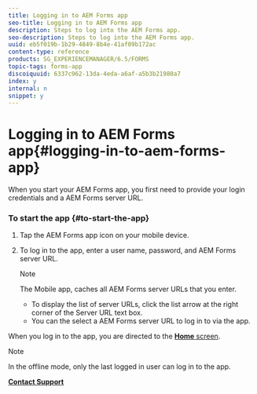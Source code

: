 ```yaml
---
title: Logging in to AEM Forms app
seo-title: Logging in to AEM Forms app
description: Steps to log into the AEM Forms app.
seo-description: Steps to log into the AEM Forms app.
uuid: eb5f019b-1b29-4849-8b4e-41af09b172ac
content-type: reference
products: SG_EXPERIENCEMANAGER/6.5/FORMS
topic-tags: forms-app
discoiquuid: 6337c962-13da-4eda-a6af-a5b3b21980a7
index: y
internal: n
snippet: y
---
```


# Logging in to AEM Forms app{#logging-in-to-aem-forms-app}

When you start your AEM Forms app, you first need to provide your login credentials and a AEM Forms server URL.

### To start the app {#to-start-the-app}

<!--
Comment Type: remark
Last Modified By:
Last Modified Date:
<p>Art Spec: If not leaving art spec, delete only the first of the 2 &lt;draft-comment&gt; elements under &lt;adobefig&gt;.</p>
-->

1. Tap the AEM Forms app icon on your mobile device.

   <!--
   Comment Type: remark
   Last Modified By: (barraud)
   Last Modified Date: 2017-11-30T06:10:04.368-0500
   <p>SP1 UPDATE</p>
   <p>Screen shot updated</p>
   -->

1. To log in to the app, enter a user name, password, and AEM Forms server URL.

   >[!NOTE]
   >
   >The Mobile app, caches all AEM Forms server URLs that you enter.
   >
   >    
   >    
   >    * To display the list of server URLs, click the list arrow at the right corner of the Server URL text box.
   >    * You can the select a AEM Forms server URL to log in to via the app.
   >    
   >

   <!--
   Comment Type: remark
   Last Modified By: (barraud)
   Last Modified Date: 2017-11-30T06:10:04.431-0500
   <p>SP1 UPDATE</p>
   <p>Added above note on caching server URL</p>
   -->

When you log in to the app, you are directed to the [**Home** screen](../../../6-5/forms/using/home-screen.md).

>[!NOTE]
>
>In the offline mode, only the last logged in user can log in to the app.

[**Contact Support**](https://www.adobe.com/account/sign-in.supportportal.html)
